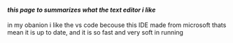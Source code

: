 #### *this page to summarizes what the text editor i like* 

in my obanion i like the vs code becouse this IDE made from microsoft thats mean it is up to date,
and it is so fast and very soft in running 

